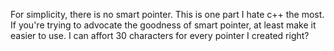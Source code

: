 For simplicity, there is no smart pointer. This is one part I hate c++ the most. If you're trying to advocate the goodness of smart pointer, at least make it easier to use. I can affort 30 characters for every pointer I created right?
